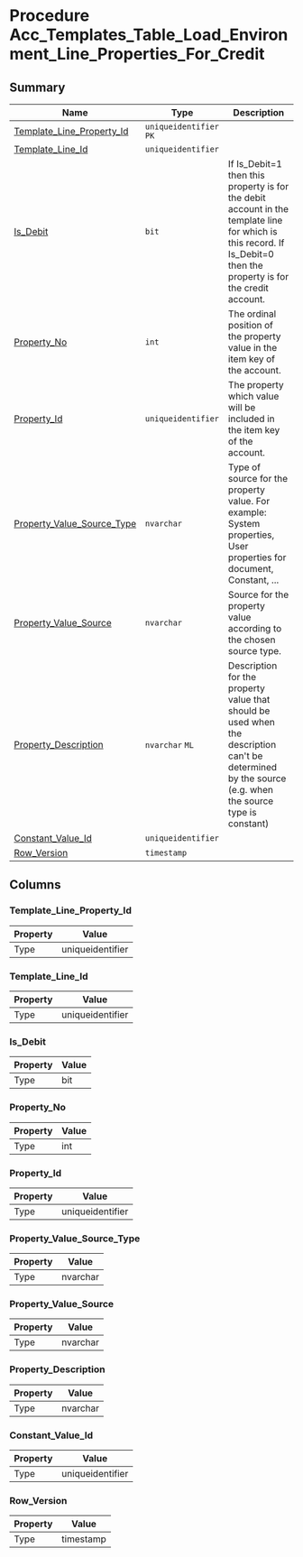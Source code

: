 # Procedure Acc_Templates_Table_Load_Environment_Line_Properties_For_Credit


## Summary

| Name | Type | Description |
| - | - | --- |
|[Template_Line_Property_Id](#template_line_property_id)|`uniqueidentifier` `PK`||
|[Template_Line_Id](#template_line_id)|`uniqueidentifier` ||
|[Is_Debit](#is_debit)|`bit` |If Is_Debit=1 then this property is for the debit account in the template line for which is this record. If Is_Debit=0 then the property is for the credit account.|
|[Property_No](#property_no)|`int` |The ordinal position of the property value in the item key of the account.|
|[Property_Id](#property_id)|`uniqueidentifier` |The property which value will be included in the item key of the account.|
|[Property_Value_Source_Type](#property_value_source_type)|`nvarchar` |Type of source for the property value. For example: System properties, User properties for document, Constant, ...|
|[Property_Value_Source](#property_value_source)|`nvarchar` |Source for the property value according to the chosen source type.|
|[Property_Description](#property_description)|`nvarchar` `ML`|Description for the property value that should be used when the description can't be determined by the source (e.g. when the source type is constant)|
|[Constant_Value_Id](#constant_value_id)|`uniqueidentifier` ||
|[Row_Version](#row_version)|`timestamp` ||

## Columns

### Template_Line_Property_Id

| Property | Value |
| - | - |
|Type|uniqueidentifier|

### Template_Line_Id

| Property | Value |
| - | - |
|Type|uniqueidentifier|

### Is_Debit

| Property | Value |
| - | - |
|Type|bit|

### Property_No

| Property | Value |
| - | - |
|Type|int|

### Property_Id

| Property | Value |
| - | - |
|Type|uniqueidentifier|

### Property_Value_Source_Type

| Property | Value |
| - | - |
|Type|nvarchar|

### Property_Value_Source

| Property | Value |
| - | - |
|Type|nvarchar|

### Property_Description

| Property | Value |
| - | - |
|Type|nvarchar|

### Constant_Value_Id

| Property | Value |
| - | - |
|Type|uniqueidentifier|

### Row_Version

| Property | Value |
| - | - |
|Type|timestamp|


